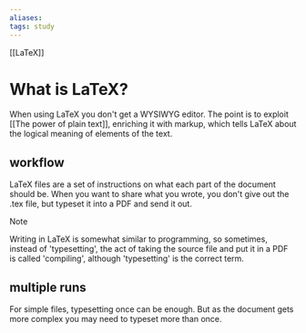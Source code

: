 ```yaml
---
aliases:
tags: study
---
```

[[LaTeX]]
# What is LaTeX?
When using LaTeX you don't get a WYSIWYG editor. The point is to exploit [[The power of plain text]], enriching it with markup, which tells LaTeX about the logical meaning of elements of the text.

## workflow
LaTeX files are a set of instructions on what each part of the document should be. When you want to share what you wrote, you don't give out the .tex file, but typeset it into a PDF and send it out.

>[!NOTE]
>Writing in LaTeX is somewhat similar to programming, so sometimes, instead of 'typesetting', the act of taking the source file and put it in a PDF is called 'compiling', although 'typesetting' is the correct term.

## multiple runs
For simple files, typesetting once can be enough. But as the document gets more complex you may need to typeset more than once.